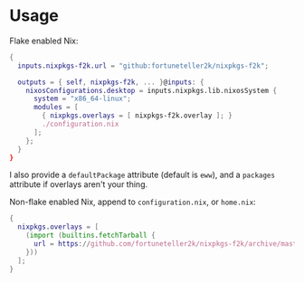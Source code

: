 # Usage

Flake enabled Nix:

```nix
{
  inputs.nixpkgs-f2k.url = "github:fortuneteller2k/nixpkgs-f2k";

  outputs = { self, nixpkgs-f2k, ... }@inputs: {
    nixosConfigurations.desktop = inputs.nixpkgs.lib.nixosSystem {
      system = "x86_64-linux";
      modules = [
        { nixpkgs.overlays = [ nixpkgs-f2k.overlay ]; }
        ./configuration.nix
      ];
    };
  }
}
```

I also provide a `defaultPackage` attribute (default is `eww`), and a `packages` attribute if overlays aren't your thing.

Non-flake enabled Nix, append to `configuration.nix`, or `home.nix`:
```nix
{
  nixpkgs.overlays = [
    (import (builtins.fetchTarball {
      url = https://github.com/fortuneteller2k/nixpkgs-f2k/archive/master.tar.gz;
    }))
  ];
}
```
